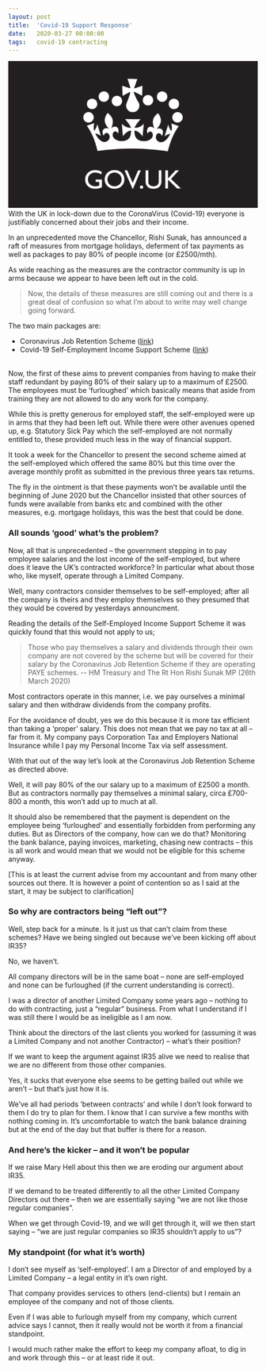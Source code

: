 ```yaml
---
layout: post
title:  'Covid-19 Support Response'
date:   2020-03-27 00:00:00
tags:   covid-19 contracting
---
```

![government logo](/assets/images/gov-logo.png)
With the UK in lock-down due to the CoronaVirus (Covid-19) everyone is justifiably concerned about their jobs and their income.

In an unprecedented move the Chancellor, Rishi Sunak, has announced a raft of measures from mortgage holidays, deferment of tax payments as well as packages to pay 80% of people income (or £2500/mth).

As wide reaching as the measures are the contractor community is up in arms because we appear to have been left out in the cold.

>Now, the details of these measures are still coming out and there is a great deal of confusion so what I’m about to write may well change going forward.

The two main packages are:

- Coronavirus Job Retention Scheme (<a href='https://www.gov.uk/government/publications/guidance-to-employers-and-businesses-about-covid-19/covid-19-support-for-businesses' target='_blank'>link</a>)
- Covid-19 Self-Employment Income Support Scheme (<a href='https://www.gov.uk/government/publications/guidance-to-employers-and-businesses-about-covid-19/covid-19-support-for-businesses' target='_blank'>link</a>)
<!--more-->
<br>
Now, the first of these aims to prevent companies from having to make their staff redundant by paying 80% of their salary up to a maximum of £2500. The employees must be ‘furloughed’ which basically means that aside from training they are not allowed to do any work for the company.

While this is pretty generous for employed staff, the self-employed were up in arms that they had been left out. While there were other avenues opened up, e.g. Statutory Sick Pay which the self-employed are not normally entitled to, these provided much less in the way of financial support.

It took a week for the Chancellor to present the second scheme aimed at the self-employed which offered the same 80% but this time over the average monthly profit as submitted in the previous three years tax returns.

The fly in the ointment is that these payments won’t be available until the beginning of June 2020 but the Chancellor insisted that other sources of funds were available from banks etc and combined with the other measures, e.g. mortgage holidays, this was the best that could be done.

### All sounds ‘good’ what’s the problem?

Now, all that is unprecedented – the government stepping in to pay employee salaries and the lost income of the self-employed, but where does it leave the UK’s contracted workforce? In particular what about those who, like myself, operate through a Limited Company.

Well, many contractors consider themselves to be self-employed; after all the company is theirs and they employ themselves so they presumed that they would be covered by yesterdays announcment.

Reading the details of the Self-Employed Income Support Scheme it was quickly found that this would not apply to us;

> Those who pay themselves a salary and dividends through their own company are not covered by the scheme but will be covered for their salary by the Coronavirus Job Retention Scheme if they are operating PAYE schemes.
> -- HM Treasury and The Rt Hon Rishi Sunak MP (26th March 2020)

Most contractors operate in this manner, i.e. we pay ourselves a minimal salary and then withdraw dividends from the company profits.

For the avoidance of doubt, yes we do this because it is more tax efficient than taking a ‘proper’ salary. This does not mean that we pay no tax at all – far from it. My company pays Corporation Tax and Employers National Insurance while I pay my Personal Income Tax via self assessment.

With that out of the way let’s look at the Coronavirus Job Retention Scheme as directed above.

Well, it will pay 80% of the our salary up to a maximum of £2500 a month. But as contractors normally pay themselves a minimal salary, circa £700-800 a month, this won’t add up to much at all.

It should also be remembered that the payment is dependent on the employee being ‘furloughed’ and essentially forbidden from performing any duties. But as Directors of the company, how can we do that? Monitoring the bank balance, paying invoices, marketing, chasing new contracts – this is all work and would mean that we would not be eligible for this scheme anyway.

[This is at least the current advise from my accountant and from many other sources out there. It is however a point of contention so as I said at the start, it may be subject to clarification]

### So why are contractors being “left out”?

Well, step back for a minute. Is it just us that can’t claim from these schemes? Have we being singled out because we’ve been kicking off about IR35?

No, we haven’t.

All company directors will be in the same boat – none are self-employed and none can be furloughed (if the current understanding is correct).

I was a director of another Limited Company some years ago – nothing to do with contracting, just a “regular” business. From what I understand if I was still there I would be as ineligible as I am now.

Think about the directors of the last clients you worked for (assuming it was a Limited Company and not another Contractor) – what’s their position?

If we want to keep the argument against IR35 alive we need to realise that we are no different from those other companies.

Yes, it sucks that everyone else seems to be getting bailed out while we aren’t – but that’s just how it is.

We’ve all had periods ‘between contracts’ and while I don’t look forward to them I do try to plan for them. I know that I can survive a few months with nothing coming in. It’s uncomfortable to watch the bank balance draining but at the end of the day but that buffer is there for a reason.

### And here’s the kicker – and it won’t be popular

If we raise Mary Hell about this then we are eroding our argument about IR35.

If we demand to be treated differently to all the other Limited Company Directors out there – then we are essentially saying “we are not like those regular companies”.

When we get through Covid-19, and we will get through it, will we then start saying – “we are just regular companies so IR35 shouldn’t apply to us”?

### My standpoint (for what it’s worth)

I don’t see myself as ‘self-employed’. I am a Director of and employed by a Limited Company – a legal entity in it’s own right.

That company provides services to others (end-clients) but I remain an employee of the company and not of those clients.

Even if I was able to furlough myself from my company, which current advice says I cannot, then it really would not be worth it from a financial standpoint.

I would much rather make the effort to keep my company afloat, to dig in and work through this – or at least ride it out.